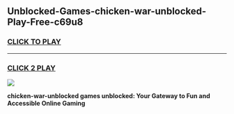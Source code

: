 
## Unblocked-Games-chicken-war-unblocked-Play-Free-c69u8
<h3>
<a href="https://premium76.site?title=chicken-war-unblocked&ref=21A">CLICK TO PLAY</a></h3>
<hr>

<h3>
<a href="https://premium76.site?title=chicken-war-unblocked&ref=21A">CLICK 2 PLAY</a>
  
</h3>

<a href="https://premium76.site?title=chicken-war-unblocked&ref=21A"><img src="https://clearcache.store/games.png"></a>


**chicken-war-unblocked games unblocked: Your Gateway to Fun and Accessible Online Gaming**
